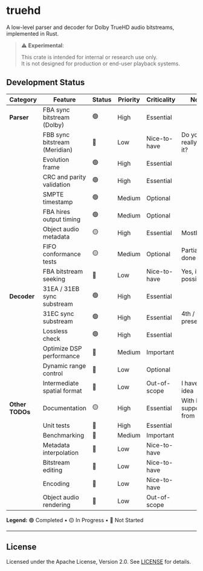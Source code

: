 # truehd

A low-level parser and decoder for Dolby TrueHD audio bitstreams, implemented in Rust.

> ⚠️ **Experimental**: 
> 
> This crate is intended for internal or research use only.  
> It is not designed for production or end-user playback systems.

## Development Status


| Category        | Feature                       | Status | Priority | Criticality  | Notes                         |
|-----------------|-------------------------------|--------|----------|--------------|-------------------------------|
| **Parser**      | FBA sync bitstream (Dolby)    | 🟢     | High     | Essential    |                               |
|                 | FBB sync bitstream (Meridian) | 🔴     | Low      | Nice-to-have | Do you really need it?        |
|                 | Evolution frame               | 🟢     | High     | Essential    |                               |
|                 | CRC and parity validation     | 🟢     | High     | Essential    |                               |
|                 | SMPTE timestamp               | 🟢     | Medium   | Optional     |                               |
|                 | FBA hires output timing       | 🟢     | Medium   | Optional     |                               |
|                 | Object audio metadata         | 🟡     | High     | Essential    | Mostly done                   |
|                 | FIFO conformance tests        | 🟡     | Medium   | Optional     | Partially done                |
|                 | FBA bitstream seeking         | 🔴     | Low      | Nice-to-have | Yes, it's possible            |
| **Decoder**     | 31EA / 31EB sync substream    | 🟢     | High     | Essential    |                               |
|                 | 31EC sync substream           | 🟢     | High     | Essential    | 4th / 16ch presentation       |
|                 | Lossless check                | 🟢     | High     | Essential    |                               |
|                 | Optimize DSP performance      | 🔴     | Medium   | Important    |                               |
|                 | Dynamic range control         | 🔴     | Low      | Optional     |                               |
|                 | Intermediate spatial format   | 🔴     | Low      | Out-of-scope | I have no idea                |
| **Other TODOs** | Documentation                 | 🟡     | High     | Essential    | With kind support from Claude |
|                 | Unit tests                    | 🔴     | High     | Essential    |                               |
|                 | Benchmarking                  | 🔴     | Medium   | Important    |                               |
|                 | Metadata interpolation        | 🔴     | Low      | Nice-to-have |                               |
|                 | Bitstream editing             | 🔴     | Low      | Nice-to-have |                               |
|                 | Encoding                      | 🔴     | Low      | Nice-to-have |                               |
|                 | Object audio rendering        | 🔴     | Low      | Out-of-scope |                               |

**Legend:** 🟢 Completed • 🟡 In Progress • 🔴 Not Started

---

## License

Licensed under the Apache License, Version 2.0. See [LICENSE](../LICENSE) for details.